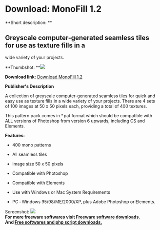# Download: MonoFill 1.2

**Short description: **

## Greyscale computer-generated seamless tiles for use as texture fills in a
wide variety of your projects.

  
**Thumbshot: **![](http://www.freewarefiles.com/screenshot/monofill2_md.gif)   
  
**Download link:** [Download MonoFill 1.2](http://freesoftwares.boysofts.com/MonoFill_program_20385.html)  
  

**Publisher's Description**  
  

A collection of greyscale computer-generated seamless tiles for quick and easy
use as texture fills in a wide variety of your projects. There are 4 sets of
100 images at 50 x 50 pixels each, providing a total of 400 textures.

This pattern pack comes in *.pat format which should be compatible with ALL
versions of Photoshop from version 6 upwards, including CS and Elements.

**Features:**

  * 400 mono patterns 
  * All seamless tiles 
  * Image size 50 x 50 pixels 
  * Compatible with Photoshop 
  * Compatible with Elements 
  * Use with Windows or Mac 
System Requirements

  * PC : Windows 95/98/ME/2000/XP, plus Adobe Photoshop or Elements. 

  
  
Screenshot: ![](http://www.freewarefiles.com/screenshot/monofill2.gif)  
**For more freeware softwares visit [Freeware software downloads.](http://freesoftwares.boysofts.com/)**   
**And [Free softwares and php script downloads.](http://www.boysofts.com/)**

